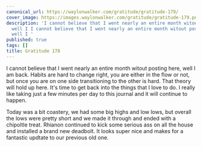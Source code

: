 ```yaml
---
canonical_url: https://waylonwalker.com/gratitude/gratitude-179/
cover_image: https://images.waylonwalker.com/gratitude/gratitude-179.png
description: 'I cannot believe that I went nearly an entire month witout posting here,
  well I I cannot believe that I went nearly an entire month witout posting here,
  well I '
published: true
tags: []
title: Gratitude 178
---
```


I cannot believe that I went nearly an entire month witout posting here, well I am back.  Habits are hard to change right, you are either in the flow or not, but once you are on one side transitioning to the other is hard.  That theory will hold up here.  It's time to get back into the things that I love to do.  I really like taking just a few minutes per day to this journal and it will continue to happen.

Today was a bit coastery,  we had some big highs and low lows, but overall the lows were pretty short and we made it through and ended with a chipoltle treat. Rhianon continued to kick some serious ass on all the house and installed a brand new deadbolt.  It looks super nice and makes for a fantastic updtate to our previous old one.